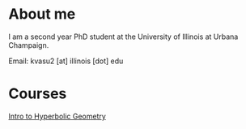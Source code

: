 # About me

I am a second year PhD student at the University of Illinois at Urbana Champaign.

Email: kvasu2 [at] illinois [dot] edu

# Courses


[Intro to Hyperbolic Geometry](2020-HG/course.html)
